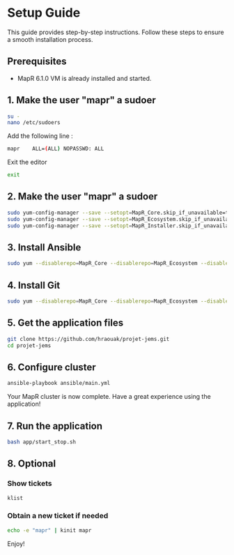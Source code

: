# Setup Guide

This guide provides step-by-step instructions. Follow these steps to ensure a smooth installation process.

## Prerequisites
- MapR 6.1.0 VM is already installed and started.

## 1. Make the user "mapr" a sudoer
```bash
su -
nano /etc/sudoers
```
Add the following line :

```bash
mapr    ALL=(ALL) NOPASSWD: ALL
```

Exit the editor
```bash
exit
```

## 2. Make the user "mapr" a sudoer
```bash
sudo yum-config-manager --save --setopt=MapR_Core.skip_if_unavailable=true
sudo yum-config-manager --save --setopt=MapR_Ecosystem.skip_if_unavailable=true
sudo yum-config-manager --save --setopt=MapR_Installer.skip_if_unavailable=true
```

## 3. Install Ansible
```bash
sudo yum --disablerepo=MapR_Core --disablerepo=MapR_Ecosystem --disablerepo=MapR_Installer install ansible -y
```

## 4. Install Git
```bash
sudo yum --disablerepo=MapR_Core --disablerepo=MapR_Ecosystem --disablerepo=MapR_Installer install ansible -y
```

## 5. Get the application files
```bash
git clone https://github.com/hraouak/projet-jems.git
cd projet-jems
```

## 6. Configure cluster
```bash
ansible-playbook ansible/main.yml
```
Your MapR cluster is now complete. Have a great experience using the application!

## 7. Run the application
```bash
bash app/start_stop.sh
```

## 8. Optional
### Show tickets
```bash
klist
```
### Obtain a new ticket if needed
```bash
echo -e "mapr" | kinit mapr
```

Enjoy!






